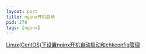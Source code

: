 ```yaml
---
layout: post
title: nginx开机启动
pid: 278
tags: [nginx]
---
```


[Linux(CentOS)下设置nginx开机自动启动和chkconfig管理](https://blog.csdn.net/u013870094/article/details/52463026)
